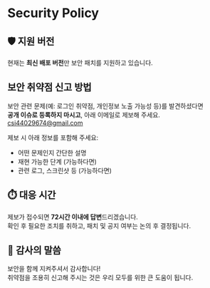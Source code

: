 # Security Policy

## 🛡 지원 버전
현재는 **최신 배포 버전**만 보안 패치를 지원하고 있습니다.


## 보안 취약점 신고 방법
보안 관련 문제(예: 로그인 취약점, 개인정보 노출 가능성 등)를 발견하셨다면  
**공개 이슈로 등록하지 마시고**, 아래 이메일로 제보해 주세요.
csi44029674@gmail.com

제보 시 아래 정보를 포함해 주세요:
- 어떤 문제인지 간단한 설명
- 재현 가능한 단계 (가능하다면)
- 관련 로그, 스크린샷 등 (가능하다면)


## ⏱️ 대응 시간
제보가 접수되면 **72시간 이내에 답변**드리겠습니다.  
확인 후 필요한 조치를 취하고, 패치 및 공지 여부는 논의 후 결정됩니다.


## 🙏 감사의 말씀
보안을 함께 지켜주셔서 감사합니다!  
취약점을 조용히 신고해 주시는 것은 우리 모두를 위한 큰 도움이 됩니다.
